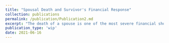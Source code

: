 ```yaml
---
title: "Spousal Death and Survivor's Financial Response"
collection: publications
permalink: /publication/Publication2.md
excerpt: "The death of a spouse is one of the most severe financial shocks that an individual can face during his or her life cycle. Understanding the degree of consumption smoothing against the financial risks associated with spousal death is a key issue in the design of old-age support policies. In this paper, we examine the impact of a spousal mortality shock on survivors' consumption in the U.S., combining data from the Health and Retirement Study with data from the Consumption and Activities Mail Survey and using an event-study design. We find evidence that survivors' consumption falls sharply following the spousal mortality shock, while consumption per adult equivalent increases on average.  We show that an incomplete markets life-cycle model with two spouses and a stylized but careful representation of the US social security system can rationalize these findings. These results suggest that the death of a spouse is not a major cause of old-age poverty and provide support for the existing system of survivor benefits."
publication_type: 'wip'
date: 2021-06-16
---
```

